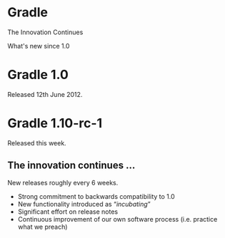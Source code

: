 # Gradle

The Innovation Continues

What's new since 1.0

# Gradle 1.0

Released 12th June 2012.

# Gradle 1.10-rc-1

Released this week.

## The innovation continues ...

New releases roughly every 6 weeks.

* Strong commitment to backwards compatibility to 1.0
* New functionality introduced as “_incubating_”
* Significant effort on release notes
* Continuous improvement of our own software process (i.e. practice what we preach)